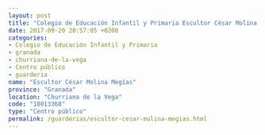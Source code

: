 ```yaml
---
layout: post
title: "Colegio de Educación Infantil y Primaria Escultor César Molina Megías"
date: 2017-09-20 20:57:05 +0200
categories:
- Colegio de Educación Infantil y Primaria
- granada
- churriana-de-la-vega
- Centro público
- guarderia
name: "Escultor César Molina Megías"
province: "Granada"
location: "Churriana de la Vega"
code: "18013368"
type: "Centro público"
permalink: /guarderias/escultor-cesar-molina-megias.html
---
```

